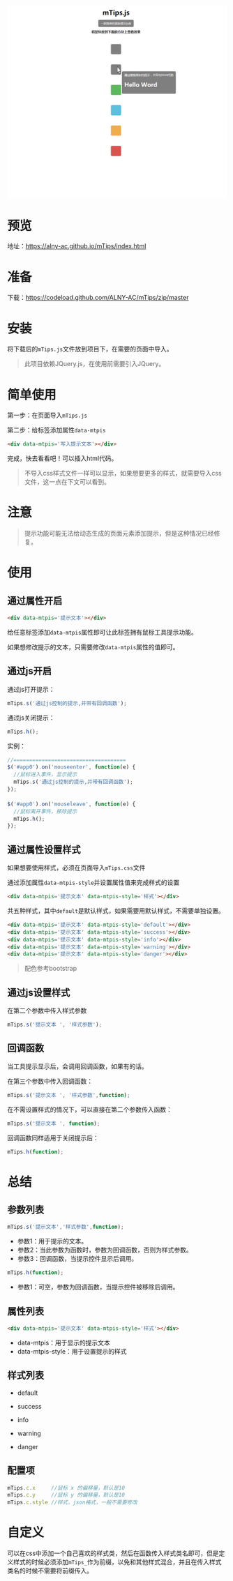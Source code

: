 ![read](read.jpg)



# 预览

地址：https://alny-ac.github.io/mTips/index.html



# 准备

下载：https://codeload.github.com/ALNY-AC/mTips/zip/master

# 安装

将下载后的`mTips.js`文件放到项目下，在需要的页面中导入。

>  此项目依赖JQuery.js，在使用前需要引入JQuery。



# 简单使用

第一步：在页面导入`mTips.js`

第二步：给标签添加属性`data-mtpis`

````html
<div data-mtpis='写入提示文本'></div>
````

完成，快去看看吧！可以插入html代码。

> 不导入css样式文件一样可以显示，如果想要更多的样式，就需要导入css文件，这一点在下文可以看到。

# 注意

> 提示功能可能无法给动态生成的页面元素添加提示，但是这种情况已经修复。





# 使用

## 通过属性开启

````html
<div data-mtpis='提示文本'></div>
````

给任意标签添加`data-mtpis`属性即可让此标签拥有鼠标工具提示功能。

如果想修改提示的文本，只需要修改`data-mtpis`属性的值即可。

## 通过js开启

通过js打开提示：

````javascript
mTips.s('通过js控制的提示,并带有回调函数');
````

通过js关闭提示：

````javascript
mTips.h();
````

实例：

````javascript
//====================================
$('#app0').on('mouseenter', function(e) {
  //鼠标进入事件，显示提示
  mTips.s('通过js控制的提示,并带有回调函数');
});

$('#app0').on('mouseleave', function(e) {
  //鼠标离开事件，移除提示
  mTips.h();
});
````



## 通过属性设置样式

如果想要使用样式，必须在页面导入`mTips.css`文件

通过添加属性`data-mtpis-style`并设置属性值来完成样式的设置

````html
<div data-mtpis='提示文本' data-mtpis-style='样式'></div>
````

共五种样式，其中`default`是默认样式，如果需要用默认样式，不需要单独设置。

````html
<div data-mtpis='提示文本' data-mtpis-style='default'></div>
<div data-mtpis='提示文本' data-mtpis-style='success'></div>
<div data-mtpis='提示文本' data-mtpis-style='info'></div>
<div data-mtpis='提示文本' data-mtpis-style='warning'></div>
<div data-mtpis='提示文本' data-mtpis-style='danger'></div>
````

> 配色参考bootstrap



## 通过js设置样式

在第二个参数中传入样式参数

````javascript
mTips.s('提示文本 ', '样式参数');
````

## 回调函数

当工具提示显示后，会调用回调函数，如果有的话。

在第三个参数中传入回调函数：

````javascript
mTips.s('提示文本 ', '样式参数',function);
````

在不需设置样式的情况下，可以直接在第二个参数传入函数：

````javascript
mTips.s('提示文本 ', function);
````

回调函数同样适用于关闭提示后：

````javascript
mTips.h(function);
````

# 总结

## 参数列表

````javascript
mTips.s('提示文本','样式参数',function);
````

* 参数1：用于提示的文本。
* 参数2：当此参数为函数时，参数为回调函数，否则为样式参数。
* 参数3：回调函数，当提示控件显示后调用。

````javascript
mTips.h(function);
````

* 参数1：可空，参数为回调函数，当提示控件被移除后调用。

## 属性列表

````html
<div data-mtpis='提示文本' data-mtpis-style='样式'></div>
````

* data-mtpis：用于显示的提示文本
* data-mtpis-style：用于设置提示的样式

## 样式列表

* default


* success


* info


* warning


* danger


## 配置项

````javascript
mTips.c.x     //鼠标 x 的偏移量，默认是10
mTips.c.y     //鼠标 y 的偏移量，默认是10
mTips.c.style //样式，json格式，一般不需要修改
````



# 自定义

可以在css中添加一个自己喜欢的样式类，然后在函数传入样式类名即可，但是定义样式的时候必须添加`mTips_`作为前缀，以免和其他样式混合，并且在传入样式类名的时候不需要将前缀传入。
